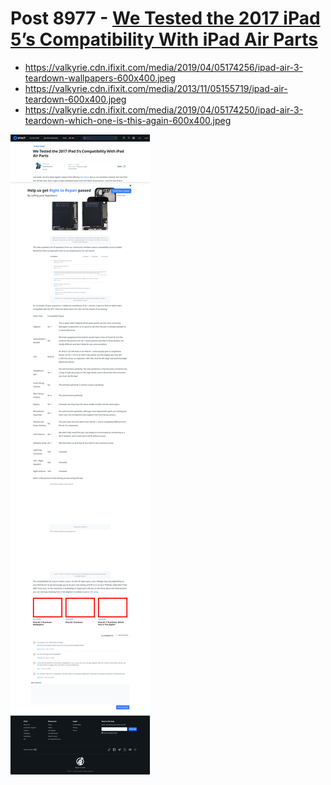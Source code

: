 # Post 8977 - [We Tested the 2017 iPad 5&#8217;s Compatibility With iPad Air Parts](https://www.ifixit.com/News/8977/2017-ipad-parts-compatibile)

- https://valkyrie.cdn.ifixit.com/media/2019/04/05174256/ipad-air-3-teardown-wallpapers-600x400.jpeg
- https://valkyrie.cdn.ifixit.com/media/2013/11/05155719/ipad-air-teardown-600x400.jpeg
- https://valkyrie.cdn.ifixit.com/media/2019/04/05174250/ipad-air-3-teardown-which-one-is-this-again-600x400.jpeg

![screencap](screenshots/22a83b82-2bd7-436c-b945-be90ff780420.png)
